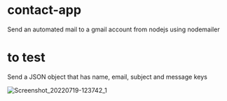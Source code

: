 # contact-app
 Send an automated mail to a gmail account from nodejs using nodemailer
# to test
 Send a JSON object that has name, email, subject and message keys
 
![Screenshot_20220719-123742_1](https://user-images.githubusercontent.com/30495094/179743640-d8a5635e-1a70-4249-aa92-669b94f95b5f.png)
